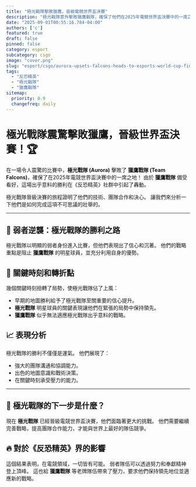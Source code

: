 ```yaml
---
title: "極光戰隊擊敗獵鷹，晉級電競世界盃決賽"
description: "極光戰隊意外擊敗獵鷹戰隊，確保了他們在2025年電競世界盃決賽中的一席之地。"
date: "2025-09-01T00:55:16.784-04:00"
authors: ['c']
featured: true
draft: false
pinned: false
category: esport
subcategory: csgo
image: "cover.png"
slug: "esport/csgo/aurora-upsets-falcons-heads-to-esports-world-cup-finals"
tags:
  - "反恐精英"
  - "極光戰隊"
  - "獵鷹戰隊"
sitemap:
  priority: 0.9
  changefreq: daily
---
```


# 極光戰隊震驚擊敗獵鷹，晉級世界盃決賽！🏆

在一場令人震驚的比賽中，**極光戰隊 (Aurora)** 擊敗了 **獵鷹戰隊 (Team Falcons)**，確保了在2025年電競世界盃決賽中的一席之地！ 由於 **獵鷹戰隊** 備受看好，這場出乎意料的勝利在《反恐精英》社群中引起了轟動。

極光戰隊晉級決賽的旅程證明了他們的技術、團隊合作和決心。 讓我們來分析一下他們是如何完成這項不可思議的壯舉的。

---

## 💪 弱者逆襲：極光戰隊的勝利之路

極光戰隊以明顯的弱者身份進入比賽，但他們表現出了信心和沉著。 他們的戰略重點是阻止 **獵鷹戰隊** 的明星球員，並充分利用自身的優勢。

## 🎯 關鍵時刻和轉折點

幾個關鍵時刻扭轉了局勢，使極光戰隊佔了上風：

-   早期的地圖勝利給予了極光戰隊至關重要的信心提升。
-   **極光戰隊** 明星球員的關鍵表現讓他們在緊張的局勢中保持領先。
-   **獵鷹戰隊** 似乎無法適應極光戰隊出乎意料的戰略。

## 📈 表現分析

極光戰隊的勝利不僅僅是運氣。 他們展現了：

-   強大的團隊溝通和協調能力。
-   出色的地圖意識和戰術決策。
-   在關鍵時刻承受壓力的能力。

---

## 🤔 極光戰隊的下一步是什麼？

現在 **極光戰隊** 已經晉級電競世界盃決賽，他們面臨著更大的挑戰。 他們需要繼續完善戰略，提高團隊合作能力，才能與世界上最好的隊伍競爭。

## 🔥 對於《反恐精英》界的影響

這個結果表明，在電競領域，一切皆有可能。 弱者隊伍可以透過努力和奉獻精神登上頂峰。 這也給 **獵鷹戰隊** 等老牌隊伍帶來了壓力，要求他們保持領先地位並適應新的戰略。